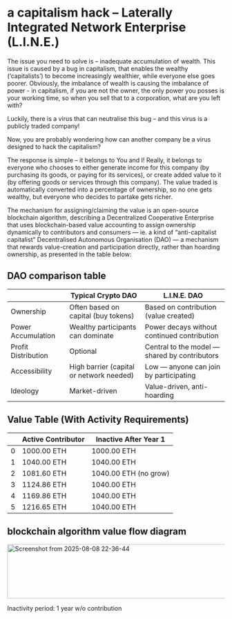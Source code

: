 # a capitalism hack – Laterally Integrated Network Enterprise (L.I.N.E.)

The issue you need to solve is – inadequate accumulation of wealth. This issue is caused by a bug in capitalism, that enables the wealthy (‘capitalists’) to become increasingly wealthier, while everyone else goes poorer. 
Obviously, the imbalance of wealth is causing the imbalance of power - in capitalism, if you are not the owner, the only power you posses is your working time, so when you sell that to a corporation, what are you left with? 

Luckily, there is a virus that can neutralise this bug – and this virus is a publicly traded company! 

Now, you are probably wondering how can another company be a virus designed to hack the capitalism?

The response is simple – it belongs to You and I! Really, it belongs to everyone who chooses to either generate income for this company (by purchasing its goods, or paying for its services), or create added value to it (by offering goods or services through this company). The value traded is automatically converted into a percentage of ownership, so no one gets wealthy, but everyone who decides to partake gets richer. 

The mechanism for assigning/claiming the value is an open-source blockchain algorithm, describing a Decentralized Cooperative Enterprise that uses blockchain-based value accounting to assign ownership dynamically to contributors and consumers — ie. a kind of “anti-capitalist capitalist” Decentralised Autonomous Organisation (DAO) — a mechanism that rewards value-creation and participation directly, rather than hoarding ownership, as presented in the table below:


## DAO comparison table 

|                     | Typical Crypto DAO                       | L.I.N.E. DAO                                  |
|---------------------|------------------------------------------|-----------------------------------------------|
| Ownership           | Often based on capital (buy tokens)      | Based on contribution (value created)         |
| Power Accumulation  | Wealthy participants can dominate        | Power decays without continued contribution   |
| Profit Distribution | Optional                                 | Central to the model — shared by contributors |
| Accessibility       | High barrier (capital or network needed) | Low — anyone can join by participating        |
| Ideology            | Market-driven                            | Value-driven, anti-hoarding                   |


##  Value Table (With Activity Requirements)

|   | Active Contributor | Inactive After Year 1 |
|---|--------------------|-----------------------|
| 0 | 1000.00 ETH        | 1000.00 ETH           |
| 1 | 1040.00 ETH        | 1040.00 ETH           |
| 2 | 1081.60 ETH        | 1040.00 ETH (no grow) |
| 3 | 1124.86 ETH        | 1040.00 ETH           |
| 4 | 1169.86 ETH        | 1040.00 ETH           |
| 5 | 1216.65 ETH        | 1040.00 ETH           |

## blockchain algorithm value flow diagram

<img width="1134" height="126" alt="Screenshot from 2025-08-08 22-36-44" src="https://github.com/user-attachments/assets/55dc2001-2cee-431e-8a5e-718696808c27" />

Inactivity period: 1 year w/o contribution
